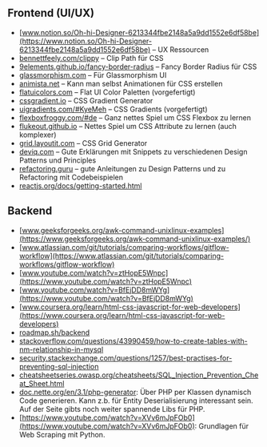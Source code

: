 ## Frontend (UI/UX)

- [www.notion.so/Oh-hi-Designer-6213344fbe2148a5a9dd1552e6df58be](https://www.notion.so/Oh-hi-Designer-6213344fbe2148a5a9dd1552e6df58be) – UX Ressourcen
- [bennettfeely.com/clippy](https://bennettfeely.com/clippy/) – Clip Path für CSS  
- [9elements.github.io/fancy-border-radius](https://9elements.github.io/fancy-border-radius/) – Fancy Border Radius für CSS  
- [glassmorphism.com](https://glassmorphism.com/) – Für Glassmorphism UI  
- [animista.net](https://animista.net/) – Kann man selbst Animationen für CSS erstellen  
- [flatuicolors.com](https://flatuicolors.com/) – Flat UI Color Paletten (vorgefertigt)  
- [cssgradient.io](https://cssgradient.io/) – CSS Gradient Generator  
- [uigradients.com/#KyeMeh](https://uigradients.com/#KyeMeh) – CSS Gradients (vorgefertigt)   
- [flexboxfroggy.com/#de](https://flexboxfroggy.com/#de) – Ganz nettes Spiel um CSS Flexbox zu lernen  
- [flukeout.github.io](https://flukeout.github.io/) – Nettes Spiel um CSS Attribute zu lernen (auch komplexer)  
- [grid.layoutit.com](https://flukeout.github.io/) – CSS Grid Generator 
- [deviq.com](https://deviq.com/) – Gute Erklärungen mit Snippets zu verschiedenen Design Patterns und Principles     
- [refactoring.guru](https://refactoring.guru/) – gute Anleitungen zu Design Patterns und zu Refactoring mit Codebeispielen
- [reactjs.org/docs/getting-started.html](https://reactjs.org/docs/getting-started.html)  

## Backend

- [www.geeksforgeeks.org/awk-command-unixlinux-examples](https://www.geeksforgeeks.org/awk-command-unixlinux-examples/)  
- [www.atlassian.com/git/tutorials/comparing-workflows/gitflow-workflow](https://www.atlassian.com/git/tutorials/comparing-workflows/gitflow-workflow)  
- [www.youtube.com/watch?v=ztHopE5Wnpc](https://www.youtube.com/watch?v=ztHopE5Wnpc)  
- [www.youtube.com/watch?v=BfEjDD8mWYg](https://www.youtube.com/watch?v=BfEjDD8mWYg)  
- [www.coursera.org/learn/html-css-javascript-for-web-developers](https://www.coursera.org/learn/html-css-javascript-for-web-developers)  
- [roadmap.sh/backend](https://roadmap.sh/backend)  
- [stackoverflow.com/questions/43990459/how-to-create-tables-with-nm-relationship-in-mysql](https://stackoverflow.com/questions/43990459/how-to-create-tables-with-nm-relationship-in-mysql)  
- [security.stackexchange.com/questions/1257/best-practises-for-preventing-sql-injection](https://security.stackexchange.com/questions/1257/best-practises-for-preventing-sql-injection)  
- [cheatsheetseries.owasp.org/cheatsheets/SQL_Injection_Prevention_Cheat_Sheet.html](https://cheatsheetseries.owasp.org/cheatsheets/SQL_Injection_Prevention_Cheat_Sheet.html)  
- [doc.nette.org/en/3.1/php-generator](https://doc.nette.org/en/3.1/php-generator): Über PHP per Klassen dynamisch Code generieren. Kann z.b. für Entity Deserialisierung interessant sein. Auf der Seite gibts noch weiter spannende Libs für PHP.
- [https://www.youtube.com/watch?v=XVv6mJpFOb0](https://www.youtube.com/watch?v=XVv6mJpFOb0): Grundlagen für Web Scraping mit Python.
